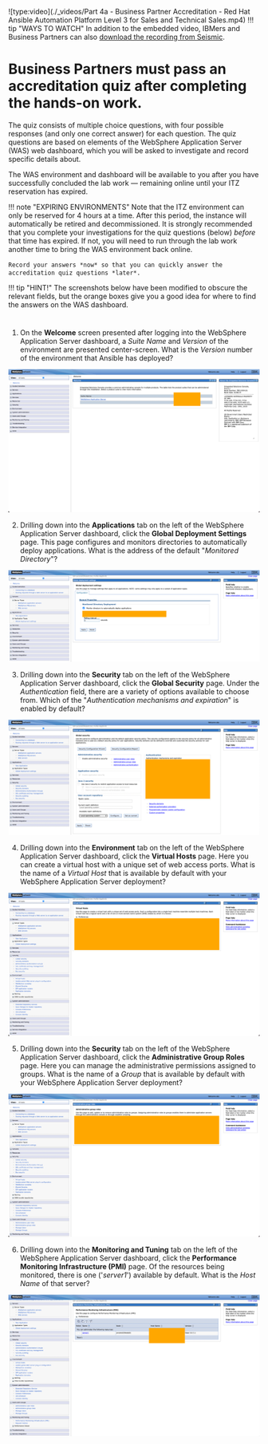 ![type:video](./_videos/Part 4a - Business Partner Accreditation - Red Hat Ansible Automation Platform Level 3 for Sales and Technical Sales.mp4)
!!! tip "WAYS TO WATCH"
    In addition to the embedded video, IBMers and Business Partners can also <a href="https://ibm.seismic.com/Link/Content/DCd37M4RVM3HhGWRBbWDjHpqD4M3" target="_blank">download the recording from Seismic</a>.

#
# Business Partners must pass an **accreditation quiz** after completing the hands-on work.
The quiz consists of multiple choice questions, with four possible responses (and only one correct answer) for each question. The quiz questions are based on elements of the WebSphere Application Server (WAS) web dashboard, which you will be asked to investigate and record specific details about.

The WAS environment and dashboard will be available to you after you have successfully concluded the lab work — remaining online until your ITZ reservation has expired.

!!! note "EXPIRING ENVIRONMENTS"
    Note that the ITZ environment can only be reserved for 4 hours at a time. After this period, the instance will automatically be retired and decommissioned. It is strongly recommended that you complete your investigations for the quiz questions (below) _before_ that time has expired. If not, you will need to run through the lab work another time to bring the WAS environment back online.

    Record your answers *now* so that you can quickly answer the accreditation quiz questions *later*.

!!! tip "HINT!"
    The screenshots below have been modified to obscure the relevant fields, but the orange boxes give you a good idea for where to find the answers on the WAS dashboard.

#
#
#

1. On the **Welcome** screen presented after logging into the WebSphere Application Server dashboard, a *Suite Name* and *Version* of the environment are presented center-screen. What is the *Version* number of the environment that Ansible has deployed?

![](_attachments/part4_figure1.png)

2. Drilling down into the **Applications** tab on the left of the WebSphere Application Server dashboard, click the **Global Deployment Settings** page. This page configures and monitors directories to automatically deploy applications. What is the address of the default "*Monitored Directory*"?

![](_attachments/part4_figure2.png)

3. Drilling down into the **Security** tab on the left of the WebSphere Application Server dashboard, click the **Global Security** page. Under the *Authentication* field, there are a variety of options available to choose from. Which of the "*Authentication mechanisms and expiration*" is enabled by default?

![](_attachments/part4_figure3.png)

4. Drilling down into the **Environment** tab on the left of the WebSphere Application Server dashboard, click the **Virtual Hosts** page. Here you can create a virtual host with a unique set of web access ports. What is the name of a *Virtual Host* that is available by default with your WebSphere Application Server deployment?

![](_attachments/part4_figure4.png)

5. Drilling down into the **Security** tab on the left of the WebSphere Application Server dashboard, click the **Administrative Group Roles** page. Here you can manage the administrative permissions assigned to groups. What is the name of a *Group* that is available by default with your WebSphere Application Server deployment?

![](_attachments/part4_figure5.png)

6. Drilling down into the **Monitoring and Tuning** tab on the left of the WebSphere Application Server dashboard, click the **Performance Monitoring Infrastructure (PMI)** page. Of the resources being monitored, there is one ('*server1*') available by default. What is the *Host Name* of that server?

![](_attachments/part4_figure6.png)
